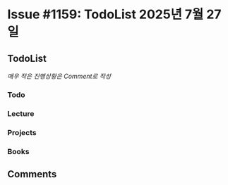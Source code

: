 # Issue #1159: TodoList 2025년 7월 27일

## TodoList

*매우 작은 진행상황은 Comment로 작성*

### Todo  

### Lecture

### Projects

### Books


## Comments

